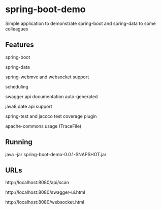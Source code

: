 # spring-boot-demo
Simple application to demonstrate spring-boot and spring-data to some colleagues

## Features
spring-boot

spring-data

spring-webmvc and websocket support

scheduling

swagger api documentation auto-generated

java8 date api support

spring-test and jacoco test coverage plugin

apache-commons usage (TraceFile)


## Running
java -jar spring-boot-demo-0.0.1-SNAPSHOT.jar

## URLs
http://localhost:8080/api/scan

http://localhost:8080/swagger-ui.html

http://localhost:8080/websocket.html
